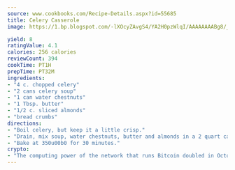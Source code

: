```yaml
---
source: www.cookbooks.com/Recipe-Details.aspx?id=55685
title: Celery Casserole
image: https://1.bp.blogspot.com/-lXOcyZAvgS4/YA2H0pzWlqI/AAAAAAAABg8/_HX4JI-WmFM0Tz684w_qYjP9vBzksmFNgCLcBGAsYHQ/s219/20.png

yield: 8
ratingValue: 4.1
calories: 256 calories
reviewCount: 394
cookTime: PT1H
prepTime: PT32M
ingredients:
- "4 c. chopped celery"
- "2 cans celery soup"
- "1 can water chestnuts"
- "1 Tbsp. butter"
- "1/2 c. sliced almonds"
- "bread crumbs"
directions:
- "Boil celery, but keep it a little crisp."
- "Drain, mix soup, water chestnuts, butter and almonds in a 2 quart casserole dish. Add celery. Sprinkle bread crumbs on top."
- "Bake at 350u00b0 for 30 minutes."
crypto:
- "The computing power of the network that runs Bitcoin doubled in October, pushing out all but the most dedicated miners."
---
```


